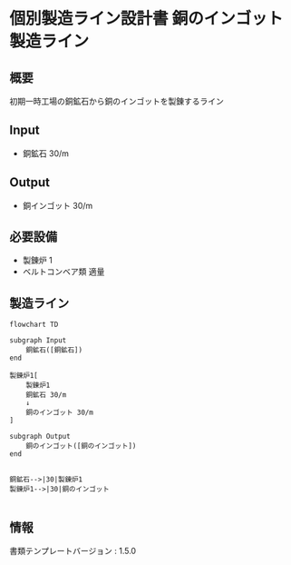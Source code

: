 # 個別製造ライン設計書 銅のインゴット 製造ライン

## 概要
初期一時工場の銅鉱石から銅のインゴットを製錬するライン

## Input
- 銅鉱石 30/m

## Output
- 銅インゴット 30/m

## 必要設備
- 製錬炉 1
- ベルトコンベア類 適量


## 製造ライン
```mermaid
flowchart TD

subgraph Input
    銅鉱石([銅鉱石])
end

製錬炉1[
    製錬炉1
    銅鉱石 30/m
    ↓
    銅のインゴット 30/m
]

subgraph Output
    銅のインゴット([銅のインゴット])
end


銅鉱石-->|30|製錬炉1
製錬炉1-->|30|銅のインゴット


```

## 情報
書類テンプレートバージョン : 1.5.0
